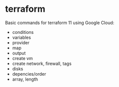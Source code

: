 # terraform

Basic commands for terraform 11 using Google Cloud:

- conditions
- variables
- provider
- map
- output
- create vm
- create network, firewall, tags
- disks
- depencies/order
- array, length